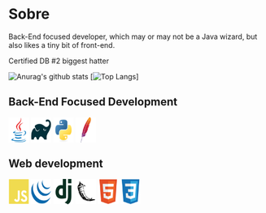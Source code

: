 # Sobre

Back-End focused developer, which may or may not be a Java wizard, but also likes
a tiny bit of front-end.

Certified DB #2 biggest hatter

![Anurag's github stats](https://github-readme-stats.vercel.app/api?username=eduardostarz)
[![Top Langs](https://github-readme-stats.vercel.app/api/top-langs/?username=eduardostarz)]

## Back-End Focused Development

<div style="display: inline_block" >
  
  <img align="center" width="40" height="50" src="https://raw.githubusercontent.com/devicons/devicon/master/icons/java/java-original.svg" />
  <img align="center" width="40" height="50" src="https://raw.githubusercontent.com/devicons/devicon/master/icons/gradle/gradle-plain.svg" />
  <img align="center" width="40" height="50" src="https://raw.githubusercontent.com/devicons/devicon/master/icons/python/python-original.svg" />
  <img align="center" width="40" height="50" src="https://raw.githubusercontent.com/devicons/devicon/master/icons/apache/apache-original.svg" />

</div>

## Web development

<div style="display: inline_block">


  <img align="center" width="40" height="50" src="https://raw.githubusercontent.com/devicons/devicon/master/icons/javascript/javascript-plain.svg" />
  <img align="center" width="40" height="50" src="https://raw.githubusercontent.com/devicons/devicon/master/icons/jquery/jquery-original.svg" />
  <img align="center" width="40" height="50" src="https://raw.githubusercontent.com/devicons/devicon/master/icons/django/django-plain.svg" />
  <img align="center" width="40" height="50" src="https://raw.githubusercontent.com/devicons/devicon/master/icons/flask/flask-original.svg" />
  <img align="center" width="40" height="50" src="https://raw.githubusercontent.com/devicons/devicon/master/icons/html5/html5-original.svg" />
  <img align="center" width="40" height="50" src="https://raw.githubusercontent.com/devicons/devicon/master/icons/css3/css3-original.svg" />

</div>
